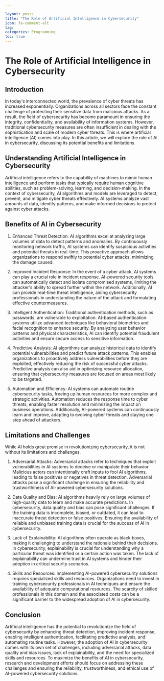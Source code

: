 ```yaml
---

layout: posts
title: "The Role of Artificial Intelligence in Cybersecurity"
icon: fa-comment-alt
tag:      
categories: Programming
toc: true
---
```




# The Role of Artificial Intelligence in Cybersecurity

## Introduction

In today's interconnected world, the prevalence of cyber threats has increased exponentially. Organizations across all sectors face the constant challenge of protecting their sensitive data from malicious attacks. As a result, the field of cybersecurity has become paramount in ensuring the integrity, confidentiality, and availability of information systems. However, traditional cybersecurity measures are often insufficient in dealing with the sophistication and scale of modern cyber threats. This is where artificial intelligence (AI) comes into play. In this article, we will explore the role of AI in cybersecurity, discussing its potential benefits and limitations.

## Understanding Artificial Intelligence in Cybersecurity

Artificial intelligence refers to the capability of machines to mimic human intelligence and perform tasks that typically require human cognitive abilities, such as problem-solving, learning, and decision-making. In the context of cybersecurity, AI algorithms and models are leveraged to detect, prevent, and mitigate cyber threats effectively. AI systems analyze vast amounts of data, identify patterns, and make informed decisions to protect against cyber attacks.

## Benefits of AI in Cybersecurity

1. Enhanced Threat Detection: AI algorithms excel at analyzing large volumes of data to detect patterns and anomalies. By continuously monitoring network traffic, AI systems can identify suspicious activities and potential threats in real-time. This proactive approach allows organizations to respond swiftly to potential cyber attacks, minimizing the damage caused.

2. Improved Incident Response: In the event of a cyber attack, AI systems can play a crucial role in incident response. AI-powered security tools can automatically detect and isolate compromised systems, limiting the attacker's ability to spread further within the network. Additionally, AI can provide real-time threat intelligence, aiding cybersecurity professionals in understanding the nature of the attack and formulating effective countermeasures.

3. Intelligent Authentication: Traditional authentication methods, such as passwords, are vulnerable to exploitation. AI-based authentication systems utilize advanced techniques like behavioral biometrics and facial recognition to enhance security. By analyzing user behavior patterns and physical characteristics, AI can identify potential fraudulent activities and ensure secure access to sensitive information.

4. Predictive Analysis: AI algorithms can analyze historical data to identify potential vulnerabilities and predict future attack patterns. This enables organizations to proactively address vulnerabilities before they are exploited, effectively reducing the risk of successful cyber attacks. Predictive analysis can also aid in optimizing resource allocation, ensuring that cybersecurity measures are focused on areas most likely to be targeted.

5. Automation and Efficiency: AI systems can automate routine cybersecurity tasks, freeing up human resources for more complex and strategic activities. Automation reduces the response time to cyber threats, enabling faster resolution and minimizing the impact on business operations. Additionally, AI-powered systems can continuously learn and improve, adapting to evolving cyber threats and staying one step ahead of attackers.

## Limitations and Challenges

While AI holds great promise in revolutionizing cybersecurity, it is not without its limitations and challenges.

1. Adversarial Attacks: Adversarial attacks refer to techniques that exploit vulnerabilities in AI systems to deceive or manipulate their behavior. Malicious actors can intentionally craft inputs to fool AI algorithms, leading to false positives or negatives in threat detection. Adversarial attacks pose a significant challenge in ensuring the reliability and trustworthiness of AI-powered cybersecurity solutions.

2. Data Quality and Bias: AI algorithms heavily rely on large volumes of high-quality data to learn and make accurate predictions. In cybersecurity, data quality and bias can pose significant challenges. If the training data is incomplete, biased, or outdated, it can lead to inaccurate threat detection or false positives. Ensuring the availability of reliable and unbiased training data is crucial for the success of AI in cybersecurity.

3. Lack of Explainability: AI algorithms often operate as black boxes, making it challenging to understand the rationale behind their decisions. In cybersecurity, explainability is crucial for understanding why a particular threat was identified or a certain action was taken. The lack of explainability can undermine trust in AI systems and hinder their adoption in critical security scenarios.

4. Skills and Resources: Implementing AI-powered cybersecurity solutions requires specialized skills and resources. Organizations need to invest in training cybersecurity professionals in AI techniques and ensure the availability of adequate computational resources. The scarcity of skilled professionals in this domain and the associated costs can be a significant barrier to the widespread adoption of AI in cybersecurity.

## Conclusion

Artificial intelligence has the potential to revolutionize the field of cybersecurity by enhancing threat detection, improving incident response, enabling intelligent authentication, facilitating predictive analysis, and automating routine tasks. However, the adoption of AI in cybersecurity comes with its own set of challenges, including adversarial attacks, data quality and bias issues, lack of explainability, and the need for specialized skills and resources. To maximize the benefits of AI in cybersecurity, research and development efforts should focus on addressing these challenges and ensuring the reliability, trustworthiness, and ethical use of AI-powered cybersecurity solutions.